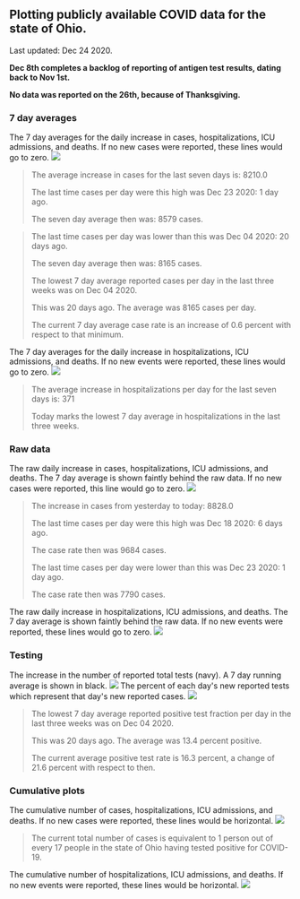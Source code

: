 ## Plotting publicly available COVID data for the state of Ohio. 

Last updated: Dec 24 2020. 

**Dec 8th completes a backlog of reporting of antigen test results, dating back to Nov 1st.**

**No data was reported on the 26th, because of Thanksgiving.**
### 7 day averages
The 7 day averages for the daily increase in cases, hospitalizations, ICU admissions, and deaths. If no new cases were reported, these lines would go to zero.
![](7dayaverage_cases.png)

>The average increase in cases for the last seven days is: 8210.0
>
>The last time cases per day were this high was Dec 23 2020: 1 day ago.
>
>The seven day average then was: 8579 cases.

>
>The last time cases per day was lower than this was Dec 04 2020: 20 days ago.
>
>The seven day average then was: 8165 cases.
>
>The lowest 7 day average reported cases per day in the last three weeks was on Dec 04 2020.
>
>This was 20 days ago. The average was 8165 cases per day.
>
>The current 7 day average case rate is an increase of 0.6 percent with respect to that minimum.

The 7 day averages for the daily increase in hospitalizations, ICU admissions, and deaths. If no new events were reported, these lines would go to zero.
![](7dayaverage_hospital.png)

>The average increase in hospitalizations per day for the last seven days is: 371
>
>Today marks the lowest 7 day average in hospitalizations in the last three weeks.

### Raw data
The raw daily increase in cases, hospitalizations, ICU admissions, and deaths. The 7 day average is shown faintly behind the raw data. If no new cases were reported, this line would go to zero.
![](DailyCases.png)

>The increase in cases from yesterday to today: 8828.0 
>
>The last time cases per day were this high was Dec 18 2020: 6 days ago. 
>
>The case rate then was 9684 cases.
>
>The last time cases per day were lower than this was Dec 23 2020: 1 day ago. 
>
>The case rate then was 7790 cases.

The raw daily increase in hospitalizations, ICU admissions, and deaths. The 7 day average is shown faintly behind the raw data. If no new events were reported, these lines would go to zero.
![](DailyHospitalizations.png)

### Testing

The increase in the number of reported total tests (navy). A 7 day running average is shown in black.
![](DailyTests.png)
The percent of each day's new reported tests which represent that day's new reported cases.
![](percentpositive_tests.png)

>The lowest 7 day average reported positive test fraction per day in the last three weeks was on Dec 04 2020.
>
>This was 20 days ago. The average was 13.4 percent positive. 
>
>The current average positive test rate is 16.3 percent, a change of 21.6 percent with respect to then. 

### Cumulative plots
The cumulative number of cases, hospitalizations, ICU admissions, and deaths. If no new cases were reported, these lines would be horizontal.
![](Cases.png)

>The current total number of cases is equivalent to 1 person out of every 17 people in the state of Ohio having tested positive for COVID-19.

The cumulative number of hospitalizations, ICU admissions, and deaths. If no new events were reported, these lines would be horizontal.
![](Hospitalizations.png)
